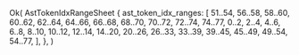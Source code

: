 Ok(
    AstTokenIdxRangeSheet {
        ast_token_idx_ranges: [
            51..54,
            56..58,
            58..60,
            60..62,
            62..64,
            64..66,
            66..68,
            68..70,
            70..72,
            72..74,
            74..77,
            0..2,
            2..4,
            4..6,
            6..8,
            8..10,
            10..12,
            12..14,
            14..20,
            20..26,
            26..33,
            33..39,
            39..45,
            45..49,
            49..54,
            54..77,
        ],
    },
)